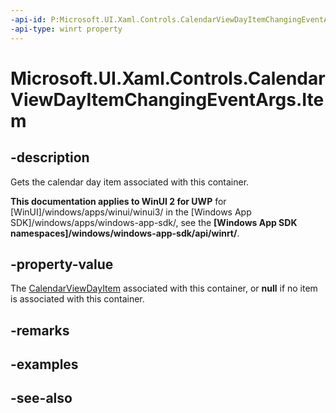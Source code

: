```yaml
---
-api-id: P:Microsoft.UI.Xaml.Controls.CalendarViewDayItemChangingEventArgs.Item
-api-type: winrt property
---
```


<!-- Property syntax
public Windows.UI.Xaml.Controls.CalendarViewDayItem Item { get; }
-->

# Microsoft.UI.Xaml.Controls.CalendarViewDayItemChangingEventArgs.Item

## -description
Gets the calendar day item associated with this container.

**This documentation applies to WinUI 2 for UWP** for [WinUI]/windows/apps/winui/winui3/ in the [Windows App SDK]/windows/apps/windows-app-sdk/, see the **[Windows App SDK namespaces]/windows/windows-app-sdk/api/winrt/**.

## -property-value
The [CalendarViewDayItem](calendarviewdayitem.md) associated with this container, or **null** if no item is associated with this container.

## -remarks

## -examples

## -see-also
